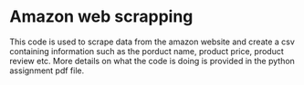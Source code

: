 # Amazon web scrapping

This code is used to scrape data from the amazon website and create a csv containing information such as the porduct name, product price, product review etc.
More details on what the code is doing is provided in the python assignment pdf file.
